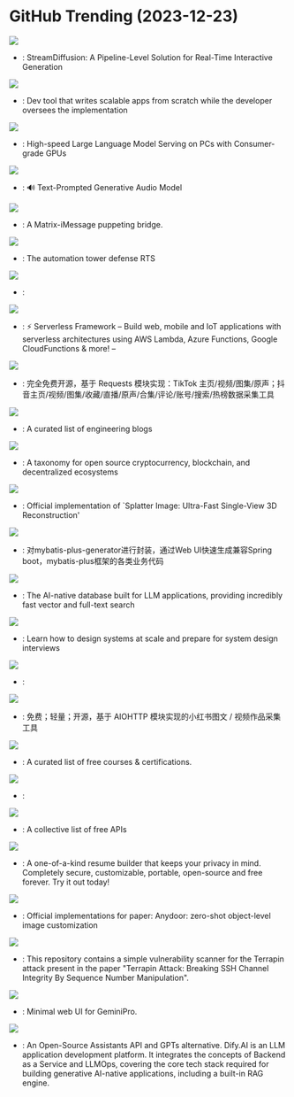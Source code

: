 # GitHub Trending (2023-12-23)

![](https://img.shields.io/badge/Python-New%20189-green?style=flat-square&logo=appveyor)
- [](https://github.comundefined): StreamDiffusion: A Pipeline-Level Solution for Real-Time Interactive Generation

![](https://img.shields.io/badge/Python-New%20307-green?style=flat-square&logo=appveyor)
- [](https://github.comundefined): Dev tool that writes scalable apps from scratch while the developer oversees the implementation

![](https://img.shields.io/badge/C-New%20727-green?style=flat-square&logo=appveyor)
- [](https://github.comundefined): High-speed Large Language Model Serving on PCs with Consumer-grade GPUs

![](https://img.shields.io/badge/Jupyter%20Notebook-New%20136-green?style=flat-square&logo=appveyor)
- [](https://github.comundefined): 🔊 Text-Prompted Generative Audio Model

![](https://img.shields.io/badge/Go-New%2098-green?style=flat-square&logo=appveyor)
- [](https://github.comundefined): A Matrix-iMessage puppeting bridge.

![](https://img.shields.io/badge/Java-New%20150-green?style=flat-square&logo=appveyor)
- [](https://github.comundefined): The automation tower defense RTS

![](https://img.shields.io/badge/Jupyter%20Notebook-New%2039-green?style=flat-square&logo=appveyor)
- [](https://github.comundefined): 

![](https://img.shields.io/badge/JavaScript-New%2053-green?style=flat-square&logo=appveyor)
- [](https://github.comundefined): ⚡ Serverless Framework – Build web, mobile and IoT applications with serverless architectures using AWS Lambda, Azure Functions, Google CloudFunctions & more! –

![](https://img.shields.io/badge/Python-New%2093-green?style=flat-square&logo=appveyor)
- [](https://github.comundefined): 完全免费开源，基于 Requests 模块实现：TikTok 主页/视频/图集/原声；抖音主页/视频/图集/收藏/直播/原声/合集/评论/账号/搜索/热榜数据采集工具

![](https://img.shields.io/badge/Ruby-New%20109-green?style=flat-square&logo=appveyor)
- [](https://github.comundefined): A curated list of engineering blogs

![](https://img.shields.io/badge/Rust-New%2020-green?style=flat-square&logo=appveyor)
- [](https://github.comundefined): A taxonomy for open source cryptocurrency, blockchain, and decentralized ecosystems

![](https://img.shields.io/badge/Python-New%2022-green?style=flat-square&logo=appveyor)
- [](https://github.comundefined): Official implementation of `Splatter Image: Ultra-Fast Single-View 3D Reconstruction'

![](https://img.shields.io/badge/Java-New%203-green?style=flat-square&logo=appveyor)
- [](https://github.comundefined): 对mybatis-plus-generator进行封装，通过Web UI快速生成兼容Spring boot，mybatis-plus框架的各类业务代码

![](https://img.shields.io/badge/C%2B%2B-New%2046-green?style=flat-square&logo=appveyor)
- [](https://github.comundefined): The AI-native database built for LLM applications, providing incredibly fast vector and full-text search

![](https://img.shields.io/badge/none-New%20335-green?style=flat-square&logo=appveyor)
- [](https://github.comundefined): Learn how to design systems at scale and prepare for system design interviews

![](https://img.shields.io/badge/C-New%2011-green?style=flat-square&logo=appveyor)
- [](https://github.comundefined): 

![](https://img.shields.io/badge/Python-New%2065-green?style=flat-square&logo=appveyor)
- [](https://github.comundefined): 免费；轻量；开源，基于 AIOHTTP 模块实现的小红书图文 / 视频作品采集工具

![](https://img.shields.io/badge/none-New%2079-green?style=flat-square&logo=appveyor)
- [](https://github.comundefined): A curated list of free courses & certifications.

![](https://img.shields.io/badge/TypeScript-New%202-green?style=flat-square&logo=appveyor)
- [](https://github.comundefined): 

![](https://img.shields.io/badge/Python-New%20273-green?style=flat-square&logo=appveyor)
- [](https://github.comundefined): A collective list of free APIs

![](https://img.shields.io/badge/TypeScript-New%20150-green?style=flat-square&logo=appveyor)
- [](https://github.comundefined): A one-of-a-kind resume builder that keeps your privacy in mind. Completely secure, customizable, portable, open-source and free forever. Try it out today!

![](https://img.shields.io/badge/Python-New%2098-green?style=flat-square&logo=appveyor)
- [](https://github.comundefined): Official implementations for paper: Anydoor: zero-shot object-level image customization

![](https://img.shields.io/badge/Go-New%2035-green?style=flat-square&logo=appveyor)
- [](https://github.comundefined): This repository contains a simple vulnerability scanner for the Terrapin attack present in the paper "Terrapin Attack: Breaking SSH Channel Integrity By Sequence Number Manipulation".

![](https://img.shields.io/badge/TypeScript-New%20189-green?style=flat-square&logo=appveyor)
- [](https://github.comundefined): Minimal web UI for GeminiPro.

![](https://img.shields.io/badge/TypeScript-New%2051-green?style=flat-square&logo=appveyor)
- [](https://github.comundefined): An Open-Source Assistants API and GPTs alternative. Dify.AI is an LLM application development platform. It integrates the concepts of Backend as a Service and LLMOps, covering the core tech stack required for building generative AI-native applications, including a built-in RAG engine.

